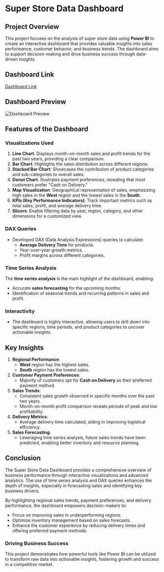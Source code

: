 
# Super Store Data Dashboard

## Project Overview

This project focuses on the analysis of super store data using **Power BI** to create an interactive dashboard that provides valuable insights into sales performance, customer behavior, and business trends. The dashboard aims to support decision-making and drive business success through data-driven insights.

## Dashboard Link
[Dashboard Link](https://app.powerbi.com/groups/me/reports/1154797e-81dd-4999-851f-2a28f6542caa/9c89a0330b53308ee2c9?experience=power-bi)

## Dashboard Preview
![Dashboard Preview]()


## Features of the Dashboard

### Visualizations Used

1. **Line Chart**: Displays month-on-month sales and profit trends for the past two years, providing a clear comparison.
2. **Bar Chart**: Highlights the sales distribution across different regions.
3. **Stacked Bar Chart**: Showcases the contribution of product categories and sub-categories to overall sales.
4. **Donut Chart**: Illustrates payment preferences, revealing that most customers prefer "Cash on Delivery."
5. **Map Visualization**: Geographical representation of sales, emphasizing high sales in the **West** region and the lowest sales in the **South**.
6. **KPIs (Key Performance Indicators)**: Track important metrics such as total sales, profit, and average delivery time.
7. **Slicers**: Enable filtering data by year, region, category, and other dimensions for a customized view.

### DAX Queries

- Developed DAX (Data Analysis Expressions) queries to calculate:
  - **Average Delivery Time** for products.
  - Year-over-year growth metrics.
  - Profit margins across different categories.

### Time Series Analysis

The **time series analysis** is the main highlight of the dashboard, enabling:

- Accurate **sales forecasting** for the upcoming months.
- Identification of seasonal trends and recurring patterns in sales and profit.

### Interactivity

- The dashboard is highly interactive, allowing users to drill down into specific regions, time periods, and product categories to uncover actionable insights.

## Key Insights

1. **Regional Performance**:
   - **West** region has the highest sales.
   - **South** region has the lowest sales.
2. **Customer Payment Preferences**:
   - Majority of customers opt for **Cash on Delivery** as their preferred payment method.
3. **Sales Trends**:
   - Consistent sales growth observed in specific months over the past two years.
   - Month-on-month profit comparison reveals periods of peak and low profitability.
4. **Delivery Metrics**:
   - Average delivery time calculated, aiding in improving logistical efficiency.
5. **Sales Forecasting**:
   - Leveraging time series analysis, future sales trends have been predicted, enabling better inventory and resource planning.

## Conclusion

The Super Store Data Dashboard provides a comprehensive overview of business performance through interactive visualizations and advanced analytics. The use of time series analysis and DAX queries enhances the depth of insights, especially in forecasting sales and identifying key business drivers.

By highlighting regional sales trends, payment preferences, and delivery performance, the dashboard empowers decision-makers to:

- Focus on improving sales in underperforming regions.
- Optimize inventory management based on sales forecasts.
- Enhance the customer experience by reducing delivery times and offering preferred payment methods.

### Driving Business Success

This project demonstrates how powerful tools like Power BI can be utilized to transform raw data into actionable insights, fostering growth and success in a competitive market.

